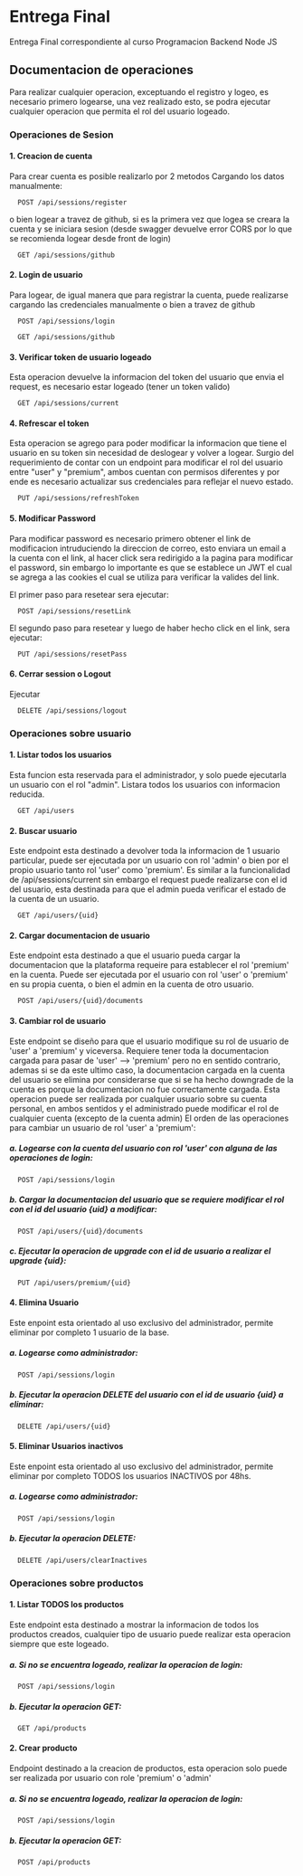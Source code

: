 
# Entrega Final

Entrega Final correspondiente al curso Programacion Backend Node JS 

## Documentacion de operaciones
Para realizar cualquier operacion, exceptuando el registro y logeo, es necesario primero logearse, una vez realizado esto, se podra ejecutar cualquier operacion que permita el rol del usuario logeado.

### Operaciones de Sesion

#### 1. Creacion de cuenta
Para crear cuenta es posible realizarlo por 2 metodos
Cargando los datos manualmente:
```http
  POST /api/sessions/register
```
o bien logear a travez de github, si es la primera vez que logea se creara la cuenta y se iniciara sesion
(desde swagger devuelve error CORS por lo que se recomienda logear desde front de login)
```http
  GET /api/sessions/github
```
#### 2. Login de usuario
Para logear, de igual manera que para registrar la cuenta, puede realizarse cargando las credenciales manualmente o bien a travez de github
```http
  POST /api/sessions/login
```
```http
  GET /api/sessions/github
```

#### 3. Verificar token  de usuario logeado
Esta operacion devuelve la informacion del token del usuario que envia el request, es necesario estar logeado (tener un token valido)
```http
  GET /api/sessions/current
```

#### 4. Refrescar el token
Esta operacion se agrego para poder modificar la informacion que tiene el usuario en su token sin necesidad de deslogear y volver a logear.
Surgio del requerimiento de contar con un endpoint para modificar el rol del usuario entre "user" y "premium", ambos cuentan con permisos diferentes y por ende es necesario actualizar sus credenciales para reflejar el nuevo estado.
```http
  PUT /api/sessions/refreshToken
```

#### 5. Modificar Password
Para modificar password es necesario primero obtener el link de modificacion intruduciendo la direccion de correo, esto enviara un email a la cuenta con el link, al hacer click sera redirigido a la pagina para modificar el password, sin embargo lo importante es que se establece un JWT el cual se agrega a las cookies el cual se utiliza para verificar la valides del link.

El primer paso para resetear sera ejecutar:
```http
  POST /api/sessions/resetLink
```
El segundo paso para resetear y luego de haber hecho click en el link, sera ejecutar:
```http
  PUT /api/sessions/resetPass
```

#### 6. Cerrar session o Logout
Ejecutar 
```http
  DELETE /api/sessions/logout
```

### Operaciones sobre usuario
#### 1. Listar todos los usuarios
Esta funcion esta reservada para el administrador, y solo puede ejecutarla un usuario con el rol "admin".
Listara todos los usuarios con informacion reducida.

```http
  GET /api/users
```
#### 2. Buscar usuario
Este endpoint esta destinado a devolver toda la informacion de 1 usuario particular, puede ser ejecutada por un usuario con rol 'admin' o bien por el propio usuario tanto rol 'user' como 'premium'.
Es similar a la funcionalidad de /api/sessions/current sin embargo el request puede realizarse con el id del usuario, esta destinada para que el admin pueda verificar el estado de la cuenta de un usuario.
```http
  GET /api/users/{uid}
```
#### 2. Cargar documentacion de usuario
Este endpoint esta destinado a que el usuario pueda cargar la documentacion que la plataforma requeire para establecer el rol 'premium' en la cuenta.
Puede ser ejecutada por el usuario con rol 'user' o 'premium' en su propia cuenta, o bien el admin en la cuenta de otro usuario.
```http
  POST /api/users/{uid}/documents
```
#### 3. Cambiar rol de usuario
Este endpoint se diseño para que el usuario modifique su rol de usuario de 'user' a 'premium' y viceversa. 
Requiere tener toda la documentacion cargada para pasar de 'user' --> 'premium' pero no en sentido contrario, ademas si se da este ultimo caso, la documentacion cargada en la cuenta del usuario se elimina por considerarse que si se ha hecho downgrade de la cuenta es porque la documentacion no fue correctamente cargada.
Esta operacion puede ser realizada por cualquier usuario sobre su cuenta personal, en ambos sentidos y el administrado puede modificar el rol de cualquier cuenta (excepto de la cuenta admin)
El orden de las operaciones para cambiar un usuario de rol 'user' a 'premium':

##### a. Logearse con la cuenta del usuario con rol 'user' con alguna de las operaciones de login:
```http
  POST /api/sessions/login
```
##### b. Cargar la documentacion del usuario que se requiere modificar el rol con el id del usuario {uid} a modificar:
```http
  POST /api/users/{uid}/documents
```
##### c. Ejecutar la operacion de upgrade con el id de usuario a realizar el upgrade {uid}:
```http
  PUT /api/users/premium/{uid}
```

#### 4. Elimina Usuario
Este enpoint esta orientado al uso exclusivo del administrador, permite eliminar por completo 1 usuario de la base.

##### a. Logearse como administrador:
```http
  POST /api/sessions/login
```
##### b. Ejecutar la operacion DELETE del usuario con el id de usuario {uid} a eliminar:
```http
  DELETE /api/users/{uid}
```
#### 5. Eliminar Usuarios inactivos
Este enpoint esta orientado al uso exclusivo del administrador, permite eliminar por completo TODOS los usuarios INACTIVOS por 48hs.

##### a. Logearse como administrador:
```http
  POST /api/sessions/login
```
##### b. Ejecutar la operacion DELETE:
```http
  DELETE /api/users/clearInactives
```

### Operaciones sobre productos

#### 1. Listar TODOS los productos
Este endpoint esta destinado a mostrar la informacion de todos los productos creados, cualquier tipo de usuario puede realizar esta operacion siempre que este logeado.

##### a. Si no se encuentra logeado, realizar la operacion de login:
```http
  POST /api/sessions/login
```
##### b. Ejecutar la operacion GET:
```http
  GET /api/products
```

#### 2. Crear producto
Endpoint destinado a la creacion de productos, esta operacion solo puede ser realizada por usuario con role 'premium' o 'admin'

##### a. Si no se encuentra logeado, realizar la operacion de login:
```http
  POST /api/sessions/login
```
##### b. Ejecutar la operacion GET:
```http
  POST /api/products
```



















